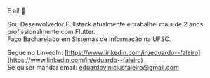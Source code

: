 E aí! 👋

Sou Desenvolvedor Fullstack atualmente e trabalhei mais de 2 anos profissionalmente com Flutter.<br>
Faço Bacharelado em Sistemas de Informação na UFSC.

Segue no LinkedIn: [https://www.linkedin.com/in/eduardo--faleiro](https://www.linkedin.com/in/eduardo--faleiro)<br>
Se quiser mandar email: eduardoviniciusfaleiro@gmail.com
